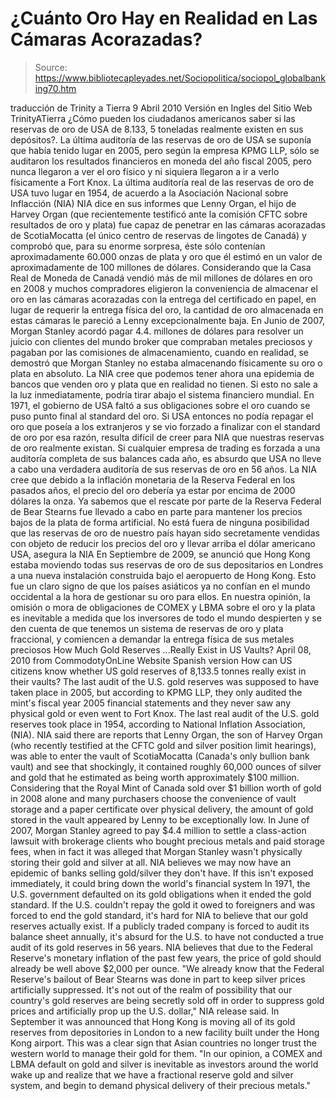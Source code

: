 # ¿Cuánto Oro Hay en Realidad en Las Cámaras Acorazadas?

> Source: https://www.bibliotecapleyades.net/Sociopolitica/sociopol_globalbanking70.htm

traducción de Trinity a Tierra
9 Abril 2010
Versión en Ingles
del Sitio Web
TrinityATierra
¿Cómo pueden los ciudadanos americanos saber si las reservas de oro de USA
de 8.133, 5 toneladas realmente existen en sus depósitos?.
La última auditoría de las reservas de oro de USA se suponía que había
tenido lugar en 2005, pero según la empresa KPMG LLP, sólo se auditaron los
resultados financieros en moneda del año fiscal 2005, pero nunca llegaron a
ver el oro físico y ni siquiera llegaron a ir a verlo físicamente a Fort
Knox.
La última auditoría real de las reservas de oro de USA tuvo lugar en
1954, de acuerdo a la Asociación Nacional sobre Inflacción (NIA)
NIA dice en sus informes que Lenny Organ, el hijo de Harvey Organ (que
recientemente testificó ante la comisión CFTC sobre resultados de oro y
plata) fue capaz de penetrar en las cámaras acorazadas de
ScotiaMocatta
(el
único centro de reservas de lingotes de Canadá) y comprobó que, para su
enorme sorpresa, éste sólo contenían aproximadamente 60.000 onzas de plata y
oro que él estimó en un valor de aproximadamente de 100 millones de dólares.
Considerando que la Casa Real de Moneda de Canadá vendió más de mil millones
de dólares en oro en 2008 y muchos compradores eligieron la conveniencia de
almacenar el oro en las cámaras acorazadas con la entrega del certificado en
papel, en lugar de requerir la entrega física del oro, la cantidad de oro
almacenada en estas cámaras le pareció a Lenny excepcionalmente baja.
En Junio de 2007, Morgan Stanley acordó pagar 4.4. millones de dólares para
resolver un juicio con clientes del mundo broker que compraban metales
preciosos y pagaban por las comisiones de almacenamiento, cuando en realidad,
se demostró que Morgan Stanley no estaba almacenando físicamente su oro o
plata en absoluto.
La NIA cree que podemos tener ahora una epidemia de
bancos que venden oro y plata que en realidad no tienen. Si esto no sale a
la luz inmediatamente, podría tirar abajo el sistema financiero mundial.
En 1971, el gobierno de USA faltó a sus obligaciones sobre el oro cuando se
puso punto final al standard del oro.
Si USA entonces no podía repagar el
oro que poseía a los extranjeros y se vio forzado a finalizar con el standard de oro por esa razón, resulta
difícil de creer para NIA que
nuestras reservas de oro realmente existan. Si cualquier empresa de trading
es forzada a una auditoría completa de sus balances cada año, es absurdo que
USA no lleve a cabo una verdadera auditoría de sus reservas de oro en 56
años.
La NIA cree que debido a la inflación monetaria de la
Reserva Federal en
los pasados años, el precio del oro debería ya estar por encima de 2000
dólares la onza.
Ya sabemos que el rescate por parte de la Reserva Federal de Bear Stearns
fue llevado a cabo en parte para mantener los precios bajos de la plata de
forma artificial. No está fuera de ninguna posibilidad que las reservas de
oro de nuestro país hayan sido secretamente vendidas con objeto de reducir
los precios del oro y llevar arriba el dólar americano USA, asegura la NIA
En Septiembre de 2009, se anunció que Hong Kong estaba moviendo todas sus
reservas de oro de sus depositarios en Londres a una nueva instalación
construida bajo el aeropuerto de Hong Kong.
Esto fue un claro signo de que
los países asiáticos ya no confían en el mundo occidental a la hora de
gestionar su oro para ellos.
En nuestra opinión, la omisión o mora de
obligaciones de COMEX y LBMA sobre el oro y la plata es inevitable a medida
que los inversores de todo el mundo despierten y se den cuenta de que
tenemos un sistema de reservas de oro y plata fraccional, y comiencen a
demandar la entrega física de sus metales preciosos
How Much Gold Reserves
...Really
Exist in US Vaults?
April 08, 2010
from
CommodotyOnLine Website
Spanish version
How can US citizens know whether US gold reserves of 8,133.5 tonnes really
exist in their vaults?
The last audit of the U.S. gold reserves was supposed
to have taken place in 2005, but according to KPMG LLP, they only audited
the mint's fiscal year 2005 financial statements and they never saw any
physical gold or even went to Fort Knox.
The last real audit of the U.S.
gold reserves took place in 1954, according to National Inflation
Association, (NIA).
NIA said there are reports that Lenny Organ, the son of Harvey Organ (who
recently testified at the CFTC gold and silver position limit hearings), was
able to enter the vault of
ScotiaMocatta (Canada's only bullion bank vault)
and see that shockingly, it contained roughly 60,000 ounces of silver and
gold that he estimated as being worth approximately $100 million.
Considering that the
Royal Mint of Canada sold over $1 billion worth of gold
in 2008 alone and many purchasers choose the convenience of vault storage
and a paper certificate over physical delivery, the amount of gold stored in
the vault appeared by Lenny to be exceptionally low.
In June of 2007, Morgan Stanley agreed to pay $4.4 million to settle a
class-action lawsuit with brokerage clients who bought precious metals and
paid storage fees, when in fact it was alleged that Morgan Stanley wasn't
physically storing their gold and silver at all. NIA believes we may now
have an epidemic of banks selling gold/silver they don't have. If this isn't
exposed immediately, it could bring down the world's financial system
In 1971, the U.S. government defaulted on its gold obligations when it ended
the gold standard.
If the U.S. couldn't repay the gold it owed to foreigners
and was forced to end the gold standard, it's hard for NIA to believe that
our gold reserves actually exist. If a publicly traded company is forced to
audit its balance sheet annually, it's absurd for the U.S. to have not
conducted a true audit of its gold reserves in 56 years.
NIA believes that due to the
Federal Reserve's monetary inflation of the
past few years, the price of gold should already be well above $2,000 per
ounce.
"We already know that the Federal Reserve's bailout of Bear Stearns was done
in part to keep silver prices artificially suppressed. It's not out of the
realm of possibility that our country's gold reserves are being secretly
sold off in order to suppress gold prices and artificially prop up the U.S.
dollar," NIA release said.
In September it was announced that Hong Kong is moving all of its gold
reserves from depositories in London to a new facility built under the Hong
Kong airport.
This was a clear sign that Asian countries no longer trust the
western world to manage their gold for them.
"In our opinion, a COMEX and
LBMA default on gold and silver is inevitable as investors around the world
wake up and realize that we have a fractional reserve gold and silver
system, and begin to demand physical delivery of their precious metals."

